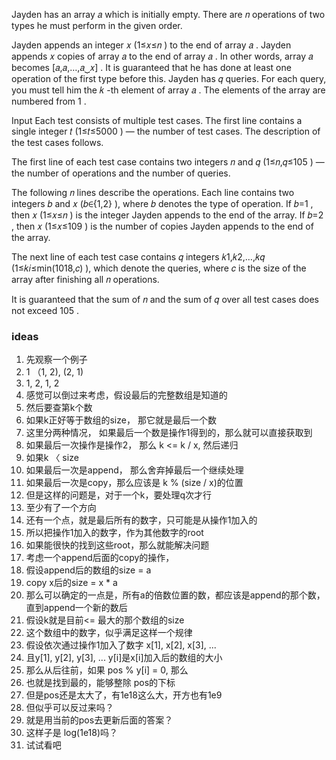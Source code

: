 Jayden has an array 𝑎
 which is initially empty. There are 𝑛
 operations of two types he must perform in the given order.

Jayden appends an integer 𝑥
 (1≤𝑥≤𝑛
) to the end of array 𝑎
.
Jayden appends 𝑥
 copies of array 𝑎
 to the end of array 𝑎
. In other words, array 𝑎
 becomes [𝑎,𝑎,…,𝑎⏟𝑥]
. It is guaranteed that he has done at least one operation of the first type before this.
Jayden has 𝑞
 queries. For each query, you must tell him the 𝑘
-th element of array 𝑎
. The elements of the array are numbered from 1
.

Input
Each test consists of multiple test cases. The first line contains a single integer 𝑡
 (1≤𝑡≤5000
) — the number of test cases. The description of the test cases follows.

The first line of each test case contains two integers 𝑛
 and 𝑞
 (1≤𝑛,𝑞≤105
) — the number of operations and the number of queries.

The following 𝑛
 lines describe the operations. Each line contains two integers 𝑏
 and 𝑥
 (𝑏∈{1,2}
), where 𝑏
 denotes the type of operation. If 𝑏=1
, then 𝑥
 (1≤𝑥≤𝑛
) is the integer Jayden appends to the end of the array. If 𝑏=2
, then 𝑥
 (1≤𝑥≤109
) is the number of copies Jayden appends to the end of the array.

The next line of each test case contains 𝑞
 integers 𝑘1,𝑘2,…,𝑘𝑞
 (1≤𝑘𝑖≤min(1018,𝑐)
), which denote the queries, where 𝑐
 is the size of the array after finishing all 𝑛
 operations.

It is guaranteed that the sum of 𝑛
 and the sum of 𝑞
 over all test cases does not exceed 105
.


### ideas
1. 先观察一个例子
2. 1 （1, 2), (2, 1) 
3. 1, 2, 1, 2
4. 感觉可以倒过来考虑，假设最后的完整数组是知道的
5. 然后要查第k个数
6. 如果k正好等于数组的size， 那它就是最后一个数
7. 这里分两种情况， 如果最后一个数是操作1得到的，那么就可以直接获取到
8. 如果最后一次操作是操作2， 那么 k <= k / x, 然后递归
9. 如果k 〈 size
10. 如果最后一次是append， 那么舍弃掉最后一个继续处理
11. 如果最后一次是copy，那么应该是 k % (size / x)的位置
12. 但是这样的问题是，对于一个k，要处理q次才行
13. 至少有了一个方向
14. 还有一个点，就是最后所有的数字，只可能是从操作1加入的
15. 所以把操作1加入的数字，作为其他数字的root
16. 如果能很快的找到这些root，那么就能解决问题
17. 考虑一个append后面的copy的操作，
18. 假设append后的数组的size = a
19. copy x后的size  = x * a
20. 那么可以确定的一点是，所有a的倍数位置的数，都应该是append的那个数，直到append一个新的数后
21. 假设k就是目前<= 最大的那个数组的size 
22. 这个数组中的数字，似乎满足这样一个规律
23. 假设依次通过操作1加入了数字 x[1], x[2], x[3], ...
24. 且y[1], y[2], y[3], ... y[i]是x[i]加入后的数组的大小
25. 那么从后往前，如果 pos % y[i] = 0, 那么
26. 也就是找到最的，能够整除 pos的下标
27. 但是pos还是太大了，有1e18这么大，开方也有1e9
28. 但似乎可以反过来吗？
29. 就是用当前的pos去更新后面的答案？
30. 这样子是 log(1e18)吗？
31. 试试看吧